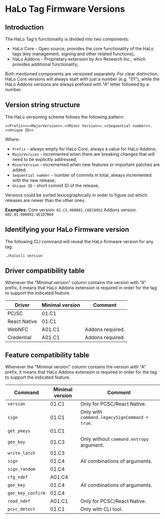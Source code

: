 # HaLo Tag Firmware Versions
## Introduction

The HaLo Tag's functionality is divided into two components:
* HaLo Core - Open source, provides the core functionality of the HaLo tags (key management, signing and other related functions);
* HaLo Addons - Proprietary extension by Arx Research Inc., which provides additional functionality;

Both mentioned components are versioned separately. For clear distinction, HaLo Core versions will always start
with just a number (e.g. "01"), while the HaLo Addons versions are always prefixed with "A" letter followed by a number.

## Version string structure

The HaLo versioning scheme follows the following pattern:

```
<<Prefix>><<MajorVersion>>.<<Minor Version>>.<<Sequential number>>.<<Unique ID>>
```

Where:
* `Prefix` - always empty for HaLo Core, always `A` value for HaLo Addons;
* `MajorVersion` - incremented when there are breaking changes that will need to be explicitly addressed;
* `MinorVersion` - incremented when new features or important patches are added;
* `Sequential number` - number of commits in total, always incremented with the new release;
* `Unique ID` - short commit ID of the release;

Versions could be sorted lexicographically in order to figure out which releases are newer than the other ones.

**Examples:**
Core version: `01.C5.000081.C6EC8952`
Addons version: `A02.01.000092.4E1D7B69`

## Identifying your HaLo Firmware version

The following CLI command will reveal the HaLo firmware version for any tag:

```
./halocli version
```

## Driver compatibility table

Whenever the "Minimal version" column contains the version with "A" prefix, it means that
HaLo Addons extension is required in order for the tag to support the indicated feature.

| Driver       | Minimal version | Comment          |
|--------------|-----------------|------------------|
| PC/SC        | 01.C1           |                  |
| React Native | 01.C1           |                  |
| WebNFC       | A01.C1          | Addons required. |
| Credential   | A01.C1          | Addons required. |

## Feature compatibility table

Whenever the "Minimal version" column contains the version with "A" prefix, it means that
HaLo Addons extension is required in order for the tag to support the indicated feature.

| Command           | Minimal version | Comment                                       |
|-------------------|-----------------|-----------------------------------------------|
| `version`         | 01.C1           | Only for PCSC/React Native.                   |
| `sign`            | 01.C1           | Only with `command.legacySignCommand = true`. |
| `get_pkeys`       | 01.C1           |                                               |
| `gen_key`         | 01.C3           | Only without `command.entropy` argument.      |
| `write_latch`     | 01.C3           |                                               |
| `sign`            | 01.C4           | All combinations of arguments.                |
| `sign_random`     | 01.C4           |                                               |
| `cfg_ndef`        | A01.C4          |                                               |
| `gen_key`         | 01.C4           | All combinations of arguments.                |
| `gen_key_confirm` | 01.C4           |                                               |
| `read_ndef`       | A01.C1          | Only for PCSC/React Native.                   |
| `pcsc_detect`     | 01.C1           | Only with CLI tool.                           |
